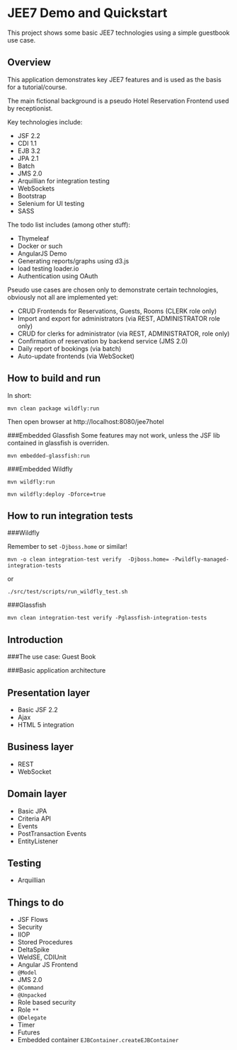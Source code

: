 JEE7 Demo and Quickstart
========================

This project shows some basic JEE7 technologies using a simple guestbook use case.


Overview
--------

This application demonstrates key JEE7 features and is used as the basis for a 
tutorial/course.

The main fictional background is a pseudo Hotel Reservation Frontend used by receptionist.

Key technologies include:

* JSF 2.2
* CDI 1.1
* EJB 3.2
* JPA 2.1
* Batch
* JMS 2.0
* Arquillian for integration testing
* WebSockets
* Bootstrap
* Selenium for UI testing
* SASS 

The todo list includes (among other stuff):

* Thymeleaf
* Docker or such
* AngularJS Demo
* Generating reports/graphs using d3.js
* load testing loader.io
* Authentication using OAuth


Pseudo use cases are chosen only to demonstrate certain technologies, obviously not all are implemented yet:

* CRUD Frontends for Reservations, Guests, Rooms (CLERK role only)
* Import and export for administrators (via REST, ADMINISTRATOR role only)
* CRUD for clerks for administrator (via REST, ADMINISTRATOR, role only)
* Confirmation of reservation by backend service (JMS 2.0)
* Daily report of bookings (via batch)
* Auto-update frontends (via WebSocket)

How to build and run
--------------------

In short: 

```
mvn clean package wildfly:run
```

Then open browser at http://localhost:8080/jee7hotel

###Embedded Glassfish
Some features may not work, unless the JSF lib contained in glassfish is overriden.
```
mvn embedded-glassfish:run
```

###Embedded Wildfly
```
mvn wildfly:run

mvn wildfly:deploy -Dforce=true
```


How to run integration tests
----------------------------


###Wildfly

Remember to set ```-Djboss.home``` or similar!

```
mvn -o clean integration-test verify  -Djboss.home= -Pwildfly-managed-integration-tests
```

or 

```
./src/test/scripts/run_wildfly_test.sh
```

###Glassfish
```
mvn clean integration-test verify -Pglassfish-integration-tests
```

Introduction
------------

###The use case: Guest Book


###Basic application architecture


Presentation layer
------------------

* Basic JSF 2.2
* Ajax
* HTML 5 integration


Business layer
--------------

* REST
* WebSocket

Domain layer
------------

* Basic JPA
* Criteria API
* Events
* PostTransaction Events
* EntityListener


Testing
-------
* Arquillian


Things to do
------------
* JSF Flows
* Security
* IIOP
* Stored Procedures
* DeltaSpike
* WeldSE, CDIUnit
* Angular JS Frontend
* ```@Model```
* JMS 2.0 
 * ```@Command```
 * ```@Unpacked```
* Role based security
 * Role ```**```
* ```@Delegate```
* Timer
* Futures
* Embedded container ```EJBContainer.createEJBContainer```
